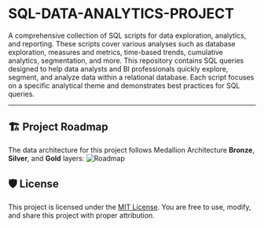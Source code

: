 # SQL-DATA-ANALYTICS-PROJECT
A comprehensive collection of SQL scripts for data exploration, analytics, and reporting. These scripts cover various analyses such as database exploration, measures and metrics, time-based trends, cumulative analytics, segmentation, and more.
This repository contains SQL queries designed to help data analysts and BI professionals quickly explore, segment, and analyze data within a relational database. Each script focuses on a specific analytical theme and demonstrates best practices for SQL queries.

---
## 🏗️ Project Roadmap

The data architecture for this project follows Medallion Architecture **Bronze**, **Silver**, and **Gold** layers:
![Roadmap]()

## 🛡️ License

This project is licensed under the [MIT License](LICENSE). You are free to use, modify, and share this project with proper attribution.
